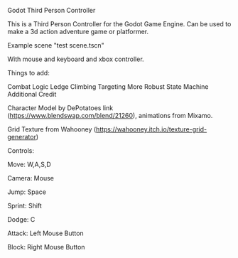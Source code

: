 Godot Third Person Controller

This is a Third Person Controller for the Godot Game Engine. Can be used to make a 3d action adventure game or platformer.

Example scene "test scene.tscn"

With mouse and keyboard and xbox controller.

Things to add:

Combat Logic Ledge Climbing Targeting More Robust State Machine Additional Credit

Character Model by DePotatoes link (https://www.blendswap.com/blend/21260), animations from Mixamo.

Grid Texture from Wahooney (https://wahooney.itch.io/texture-grid-generator)

Controls:

Move: W,A,S,D

Camera: Mouse

Jump: Space

Sprint: Shift

Dodge: C

Attack: Left Mouse Button

Block: Right Mouse Button

